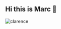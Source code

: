 ## Hi this is Marc 👋
![clarence](https://github.com/user-attachments/assets/53a3980b-48d1-4365-b3ab-f6e6238635c8)

<!--
**marcgispert11/marcgispert11** is a ✨ _special_ ✨ repository because its `README.md` (this file) appears on your GitHub profile.



 🔭 For the moment, im studing cybersecurity at Enti UB.
- 🌱 I’m also learning Python.
- 👯 I’m looking to collaborate on cybersecurity and hacking projects. 
- 📫 How to reach me: marc.gispert@enti.cat
- ⚡ Fun fact: I'll be uploading my projects in this profile. Most of them are from school assignments
